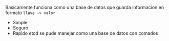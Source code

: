 Basicamente funciona como una base de datos que guarda informacion en formato `llave -> valor`
- Simple
- Seguro
- Rapido
etcd se pude manejar como una base de datos con comados